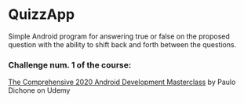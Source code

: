 # QuizzApp

Simple Android program for answering true or false on the proposed 
question with the ability to shift back and forth between the questions.

### Challenge num. 1 of the course:
[The Comprehensive 2020 Android Development Masterclass](https://www.udemy.com/course/android-development-java-android-studio-masterclass) by Paulo Dichone on Udemy
